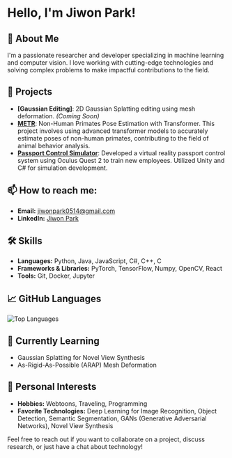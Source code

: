 # Hello, I'm Jiwon Park!

## 🚀 About Me
I'm a passionate researcher and developer specializing in machine learning and computer vision. I love working with cutting-edge technologies and solving complex problems to make impactful contributions to the field.

## 🔭 Projects
- **[Gaussian Editing]**: 2D Gaussian Splatting editing using mesh deformation. *(Coming Soon)*
- **[METR](https://github.com/jiwonhaha/METR)**: Non-Human Primates Pose Estimation with Transformer. This project involves using advanced transformer models to accurately estimate poses of non-human primates, contributing to the field of animal behavior analysis.
- **[Passport Control Simulator](https://github.com/jiwonhaha/Passport-control-simulator)**: Developed a virtual reality passport control system using Oculus Quest 2 to train new employees. Utilized Unity and C# for simulation development.

## 📫 How to reach me:
- **Email:** jiwonpark0514@gmail.com
- **LinkedIn:** [Jiwon Park](https://www.linkedin.com/in/jiwonhaha)

## 🛠️ Skills
- **Languages:** Python, Java, JavaScript, C#, C++, C
- **Frameworks & Libraries:** PyTorch, TensorFlow, Numpy, OpenCV, React
- **Tools:** Git, Docker, Jupyter

## 📈 GitHub Languages
![Top Languages](https://github-readme-stats.vercel.app/api/top-langs/?username=jiwonhaha&layout=compact&theme=radical)

## 🌱 Currently Learning
- Gaussian Splatting for Novel View Synthesis
- As-Rigid-As-Possible (ARAP) Mesh Deformation

## 🎨 Personal Interests
- **Hobbies:** Webtoons, Traveling, Programming
- **Favorite Technologies:** Deep Learning for Image Recognition, Object Detection, Semantic Segmentation, GANs (Generative Adversarial Networks), Novel View Synthesis

Feel free to reach out if you want to collaborate on a project, discuss research, or just have a chat about technology!
